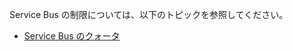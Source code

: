 Service Bus の制限については、以下のトピックを参照してください。

 - [Service Bus のクォータ](http://msdn.microsoft.com/library/azure/ee732538.aspx)

<!---HONumber=62-->